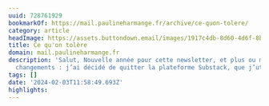 ```yaml
---
uuid: 728761929
bookmarkOf: https://mail.paulineharmange.fr/archive/ce-quon-tolere/
category: article
headImage: https://assets.buttondown.email/images/1917c4db-8d60-4d6f-8b04-15c925918f71.png
title: Ce qu'on tolère
domain: mail.paulineharmange.fr
description: 'Salut, Nouvelle année pour cette newsletter, et plus ou moins grands
  changements : j’ai décidé de quitter la plateforme Substack, que j’utilisais depuis...'
tags: []
date: '2024-02-03T11:58:49.693Z'
highlights:
---
```




